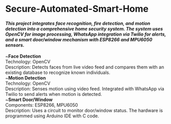 # Secure-Automated-Smart-Home
#### *This project integrates face recognition, fire detection, and motion detection into a comprehensive home security system. The system uses OpenCV for image processing, WhatsApp integration via Twilio for alerts, and a smart door/window mechanism with ESP8266 and MPU6050 sensors.*
~**Face Detection**\
Technology: OpenCV\
Description: Detects faces from live video feed and compares them with an existing database to recognize known individuals.\
~**Motion Detection**\
Technology: OpenCV\
Description: Senses motion using video feed. Integrated with WhatsApp via Twilio to send alerts when motion is detected.\
~**Smart Door/Window**\
Components: ESP8266, MPU6050\
Description: Uses a circuit to monitor door/window status. The hardware is programmed using Arduino IDE with C code.
